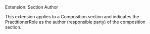 Extension: Section Author

This extension applies to a Composition.section and indicates the PractitionerRole as the author (responsible party) of the composition section. 